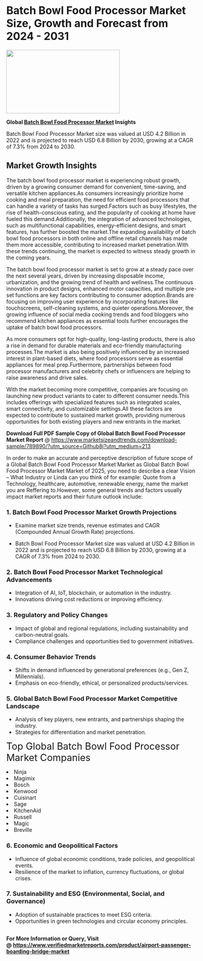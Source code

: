 <H1>Batch Bowl Food Processor Market Size, Growth and Forecast from 2024 - 2031</H1><img class="aligncenter size-medium wp-image-584254" src="https://thirdeyenews.in/wp-content/uploads/2024/09/Global-Market-Research-300x168.jpeg" alt="" width="300" height="168" /><p><strong>Global&nbsp;<a href="https://www.marketsizeandtrends.com/download-sample/789890/?utm_source=Github8j?utm_medium=213">Batch Bowl Food Processor Market</a> Insights</strong></p><p>Batch Bowl Food Processor Market size was valued at USD 4.2 Billion in 2022 and is projected to reach USD 6.8 Billion by 2030, growing at a CAGR of 7.3% from 2024 to 2030.</p><p><h2>Market Growth Insights</h2> <p>The batch bowl food processor market is experiencing robust growth, driven by a growing consumer demand for convenient, time-saving, and versatile kitchen appliances.As consumers increasingly prioritize home cooking and meal preparation, the need for efficient food processors that can handle a variety of tasks has surged.Factors such as busy lifestyles, the rise of health-conscious eating, and the popularity of cooking at home have fueled this demand.Additionally, the integration of advanced technologies, such as multifunctional capabilities, energy-efficient designs, and smart features, has further boosted the market.The expanding availability of batch bowl food processors in both online and offline retail channels has made them more accessible, contributing to increased market penetration.With these trends continuing, the market is expected to witness steady growth in the coming years.</p> <p>The batch bowl food processor market is set to grow at a steady pace over the next several years, driven by increasing disposable income, urbanization, and the growing trend of health and wellness.The continuous innovation in product designs, enhanced motor capacities, and multiple pre-set functions are key factors contributing to consumer adoption.Brands are focusing on improving user experience by incorporating features like touchscreens, self-cleaning systems, and quieter operations.Moreover, the growing influence of social media cooking trends and food bloggers who recommend kitchen appliances as essential tools further encourages the uptake of batch bowl food processors.</p> <p>As more consumers opt for high-quality, long-lasting products, there is also a rise in demand for durable materials and eco-friendly manufacturing processes.The market is also being positively influenced by an increased interest in plant-based diets, where food processors serve as essential appliances for meal prep.Furthermore, partnerships between food processor manufacturers and celebrity chefs or influencers are helping to raise awareness and drive sales.</p> <p>With the market becoming more competitive, companies are focusing on launching new product variants to cater to different consumer needs.This includes offerings with specialized features such as integrated scales, smart connectivity, and customizable settings.All these factors are expected to contribute to sustained market growth, providing numerous opportunities for both existing players and new entrants in the market.</p> <p><span class=""><strong>Download Full PDF Sample Copy of Global Batch Bowl Food Processor Market Report</strong> @ <a href="https://www.marketsizeandtrends.com/download-sample/789890/?utm_source=Github8j?utm_medium=213" target="_blank">https://www.marketsizeandtrends.com/download-sample/789890/?utm_source=Github8j?utm_medium=213</a></span></p><p>In order to make an accurate and perceptive description of future scope of a Global&nbsp;Batch Bowl Food Processor Market Market as Global&nbsp;Batch Bowl Food Processor Market Market of 2025, you need to describe a clear Vision &ndash; What Industry or Linda can you think of for example: Quote from a Technology, healthcare, automotive, renewable energy, name the market you are Reffering to.However, some general trends and factors usually impact market reports and their future outlook include:</p><h3>1.&nbsp;<strong>Batch Bowl Food Processor Market Growth Projections</strong></h3><ul><li>Examine market size trends, revenue estimates and CAGR (Compounded Annual Growth Rate) projections.</li><li><p>Batch Bowl Food Processor Market size was valued at USD 4.2 Billion in 2022 and is projected to reach USD 6.8 Billion by 2030, growing at a CAGR of 7.3% from 2024 to 2030.</p></li></ul><h3>2.&nbsp;<strong>Batch Bowl Food Processor Market Technological Advancements</strong></h3><ul><li>Integration of AI, IoT, blockchain, or automation in the industry.</li><li>Innovations driving cost reductions or improving efficiency.</li></ul><h3>3.&nbsp;<strong>Regulatory and Policy Changes</strong></h3><ul><li>Impact of global and regional regulations, including sustainability and carbon-neutral goals.</li><li>Compliance challenges and opportunities tied to government initiatives.</li></ul><h3>4.&nbsp;<strong>Consumer Behavior Trends</strong></h3><ul><li>Shifts in demand influenced by generational preferences (e.g., Gen Z, Millennials).</li><li>Emphasis on eco-friendly, ethical, or personalized products/services.</li></ul><h3>5.&nbsp;<strong>Global Batch Bowl Food Processor Market Competitive Landscape</strong></h3><ul><li>Analysis of key players, new entrants, and partnerships shaping the industry.</li><li>Strategies for differentiation and market penetration.</li></ul><p data-pm-slice="1 1 []"><span style="color: inherit; font-family: inherit; font-size: 25px;">Top Global Batch Bowl Food Processor Market Companies</span></p><div class="" data-test-id=""><p><li>Ninja</li><li> Magimix</li><li> Bosch</li><li> Kenwood</li><li> Cuisinart</li><li> Sage</li><li> KitchenAid</li><li> Russell</li><li> Magic</li><li> Breville</li></p></div><h3>6.&nbsp;<strong>Economic and Geopolitical Factors</strong></h3><ul><li>Influence of global economic conditions, trade policies, and geopolitical events.</li><li>Resilience of the market to inflation, currency fluctuations, or global crises.</li></ul><h3>7.&nbsp;<strong>Sustainability and ESG (Environmental, Social, and Governance)</strong></h3><ul><li>Adoption of sustainable practices to meet ESG criteria.</li><li>Opportunities in green technologies and circular economy principles.</li></ul><h2><strong style="font-size: 14px;">For More Information or Query, Visit @&nbsp;</strong><a style="background-color: #ffffff; font-size: 14px;" href="https://www.marketsizeandtrends.com/report/batch-bowl-food-processor-market/" target="_blank">https://www.verifiedmarketreports.com/product/airport-passenger-boarding-bridge-market</a></h2>